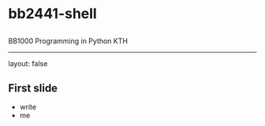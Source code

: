 <script type="text/javascript"
  src="https://cdn.mathjax.org/mathjax/latest/MathJax.js?config=TeX-AMS-MML_HTMLorMML">
</script>
# bb2441-shell

## 

BB1000 Programming in Python
KTH

---

layout: false

## First slide

- write
- me

